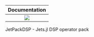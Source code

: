 | **Documentation**                                                               |
|:-------------------------------------------------------------------------------:|
| [![](https://img.shields.io/badge/docs-dev-blue.svg)](https://chevronetc.github.io/JetPackDSP.jl/dev/) |
JetPackDSP - Jets.jl DSP operator pack